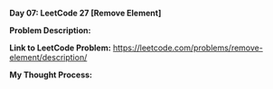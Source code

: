 **Day 07: LeetCode 27 [Remove Element]**

**Problem Description:**


**Link to LeetCode Problem:**
https://leetcode.com/problems/remove-element/description/

**My Thought Process:**
